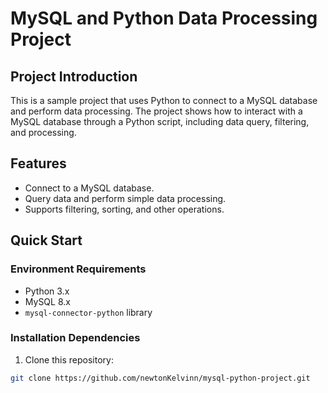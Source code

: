 # MySQL and Python Data Processing Project
## Project Introduction
This is a sample project that uses Python to connect to a MySQL database and perform data processing. The project shows how to interact with a MySQL database through a Python script, including data query, filtering, and processing.
## Features
- Connect to a MySQL database.
- Query data and perform simple data processing.
- Supports filtering, sorting, and other operations.
## Quick Start
### Environment Requirements
- Python 3.x
- MySQL 8.x
- `mysql-connector-python` library
### Installation Dependencies
1. Clone this repository:
```bash
git clone https://github.com/newtonKelvinn/mysql-python-project.git

